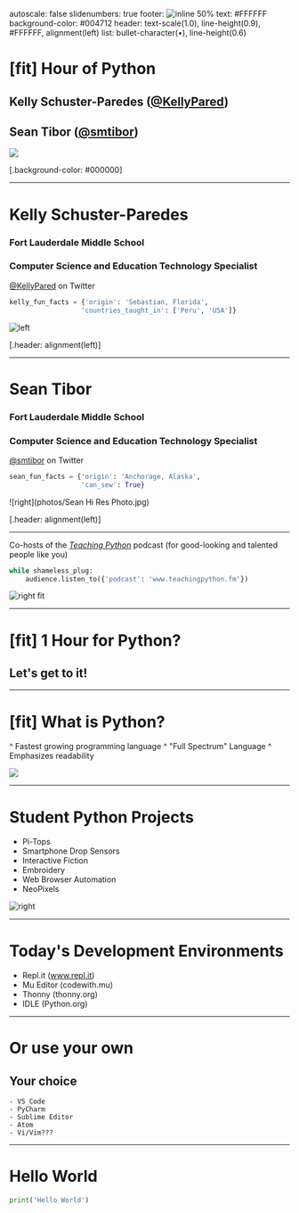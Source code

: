 autoscale: false
slidenumbers: true
footer: ![inline 50%](photos/Innovation_Institute_white_transparent.png)
text: #FFFFFF
background-color: #004712
header: text-scale(1.0), line-height(0.9), #FFFFFF, alignment(left)
list: bullet-character(•), line-height(0.6)


<!--
Hour of Python Presentation
Pine Crest School
Innovation Institute 2019
For use with DeckSet 2.0
-->

# [fit] Hour of Python
## Kelly Schuster-Paredes ([@KellyPared](https://twitter.com/KellyPared))
## Sean Tibor ([@smtibor](https://twitter.com/smtibor))

![](photos/dilnaam_stress_mask.jpg)

[.background-color: #000000]

---

# **Kelly Schuster-Paredes**
### Fort Lauderdale Middle School 
### Computer Science and Education Technology Specialist

[@KellyPared](https://twitter.com/KellyPared) on Twitter

```python
kelly_fun_facts = {'origin': 'Sebastian, Florida',
                  'countries_taught_in': ['Peru', 'USA']}
```

![left](photos/kelly.jpg)

[.header: alignment(left)]

---

# **Sean Tibor**
### Fort Lauderdale Middle School 
### Computer Science and Education Technology Specialist

[@smtibor](https://twitter.com/smtibor) on Twitter

```python
sean_fun_facts = {'origin': 'Anchorage, Alaska',
                  'can_sew': True}
```
![right](photos/Sean Hi Res Photo.jpg)

[.header: alignment(left)]

---

Co-hosts of the [*Teaching Python*](https://www.teachingpython.fm) podcast
(for good-looking and talented people like you)

```python
while shameless_plug:
    audience.listen_to({'podcast': 'www.teachingpython.fm'})
```

![right fit](photos/teaching_python.jpg)

---

# [fit] 1 Hour for Python?
## Let's get to it!

---

# [fit] What is Python?

^ Fastest growing programming language
^ "Full Spectrum" Language
^ Emphasizes readability

![](photos/sasha_samantha_robots.jpg)

--- 

# Student Python Projects

- Pi-Tops
- Smartphone Drop Sensors
- Interactive Fiction
- Embroidery
- Web Browser Automation
- NeoPixels

![right](photos/nate_dean_pitop.jpg)

---

# Today's Development Environments

- Repl.it (www.repl.it)
- Mu Editor (codewith.mu)
- Thonny (thonny.org)
- IDLE (Python.org)

---
# Or use your own

## Your choice
    - VS Code
    - PyCharm
    - Sublime Editor
    - Atom
    - Vi/Vim???

---

# Hello World

```python
print('Hello World')
```